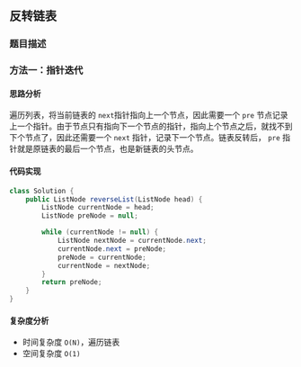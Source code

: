 ## 反转链表

### 题目描述


### 方法一：指针迭代

#### 思路分析

遍历列表，将当前链表的 `next`指针指向上一个节点，因此需要一个 `pre` 节点记录上一个指针。由于节点只有指向下一个节点的指针，指向上个节点之后，就找不到下个节点了，因此还需要一个 `next` 指针，记录下一个节点。链表反转后， `pre` 指针就是原链表的最后一个节点，也是新链表的头节点。

#### 代码实现

```java
class Solution {
    public ListNode reverseList(ListNode head) {
        ListNode currentNode = head;
        ListNode preNode = null;

        while (currentNode != null) {
            ListNode nextNode = currentNode.next;
            currentNode.next = preNode;
            preNode = currentNode;
            currentNode = nextNode;
        }
        return preNode;
    }
}
```

#### 复杂度分析

- 时间复杂度 `O(N)`，遍历链表
- 空间复杂度 `O(1)`
